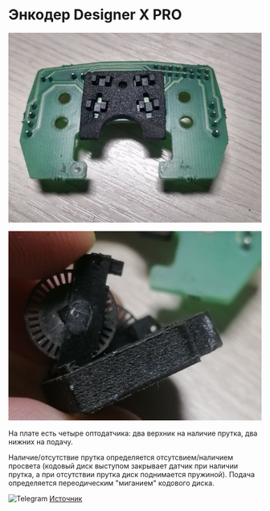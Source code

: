 # Энкодер Designer X PRO

![0_XPRO_энкодер](./0_XPRO_энкодер.jpg)

![1_XPRO_энкодер](./1_XPRO_энкодер.jpg)

На плате есть четыре оптодатчика: два верхник на наличие прутка, два нижних на подачу. 

Наличие/отсутствие прутка определяется отсутсвием/наличием просвета (кодовый диск выступом закрывает датчик при наличии прутка, а при отсутствии прутка диск поднимается пружиной). Подача определяется переодическим "миганием" кодового диска.

<picture><source media="(prefers-color-scheme: dark)" srcset="https://cdn.simpleicons.org/telegram/white"> <source media="(prefers-color-scheme: light)" srcset="https://cdn.simpleicons.org/telegram/black"> <img src="https://cdn.simpleicons.org/telegram/.svg" alt="Telegram" alight=left height="20" width="20"></picture> [Источник](https://t.me/Picaso3dUnofficial/268485)
